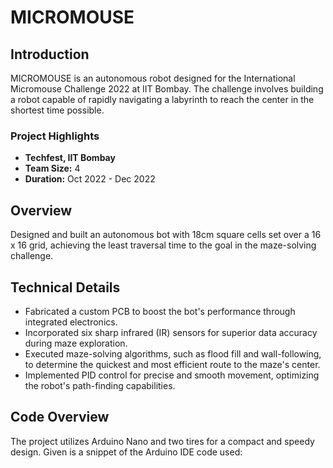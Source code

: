 # MICROMOUSE

## Introduction
MICROMOUSE is an autonomous robot designed for the International Micromouse Challenge 2022 at IIT Bombay. The challenge involves building a robot capable of rapidly navigating a labyrinth to reach the center in the shortest time possible.

### Project Highlights
- **Techfest, IIT Bombay**
- **Team Size:** 4
- **Duration:** Oct 2022 - Dec 2022


## Overview
Designed and built an autonomous bot with 18cm square cells set over a 16 x 16 grid, achieving the least traversal time to the goal in the maze-solving challenge.

## Technical Details
- Fabricated a custom PCB to boost the bot's performance through integrated electronics.
- Incorporated six sharp infrared (IR) sensors for superior data accuracy during maze exploration.
- Executed maze-solving algorithms, such as flood fill and wall-following, to determine the quickest and most efficient route to the maze's center.
- Implemented PID control for precise and smooth movement, optimizing the robot's path-finding capabilities.

## Code Overview
The project utilizes Arduino Nano and two tires for a compact and speedy design. Given is a snippet of the Arduino IDE code used:

